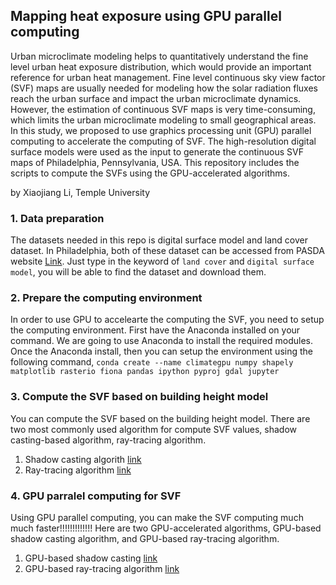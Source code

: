 ## Mapping heat exposure using GPU parallel computing
Urban microclimate modeling helps to quantitatively understand the fine level urban heat exposure distribution, which would provide an important reference for urban heat management. Fine level continuous sky view factor (SVF) maps are usually needed for modeling how the solar radiation fluxes reach the urban surface and impact the urban microclimate dynamics. However, the estimation of continuous SVF maps is very time-consuming, which limits the urban microclimate modeling to small geographical areas. In this study, we proposed to use graphics processing unit (GPU) parallel computing to accelerate the computing of SVF. The high-resolution digital surface models were used as the input to generate the continuous SVF maps of Philadelphia, Pennsylvania, USA. This repository includes the scripts to compute the SVFs using the GPU-accelerated algorithms.

by Xiaojiang Li, Temple University

### 1. Data preparation
The datasets needed in this repo is digital surface model and land cover dataset. In Philadelphia, both of these dataset can be accessed from PASDA website [Link](https://www.pasda.psu.edu). Just type in the keyword of `land cover` and `digital surface model`, you will be able to find the dataset and download them. 

### 2. Prepare the computing environment
In order to use GPU to accelearte the computing the SVF, you need to setup the computing environment. First have the Anaconda installed on your command. We are going to use Anaconda to install the required modules. Once the Anaconda install, then you can setup the environment using the following command, 
`conda create --name climategpu numpy shapely matplotlib rasterio fiona pandas ipython pyproj gdal jupyter`

### 3. Compute the SVF based on building height model
You can compute the SVF based on the building height model. There are two most commonly used algorithm for compute SVF values, shadow casting-based algorithm, ray-tracing algorithm. 

1. Shadow casting algorith [link](cpu/shadow-casting-svf.py)
2. Ray-tracing algorithm [link](cpu/ray-tracing-svf.py)

### 4. GPU parralel computing for SVF
Using GPU parallel computing, you can make the SVF computing much much faster!!!!!!!!!!!!! Here are two GPU-accelerated algorithms, GPU-based shadow casting algorithm, and GPU-based ray-tracing algorithm. 

1. GPU-based shadow casting [link](gpu/pycuda-svf-shadowcasting.ipynb)
2. GPU-based ray-tracing algorithm [link](gpu/pycuda-svf-raytracing.ipynb)


